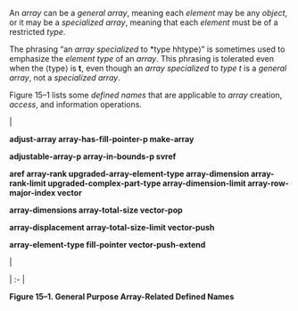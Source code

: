  



An *array* can be a *general array*, meaning each *element* may be any *object*, or it may be a *specialized array*, meaning that each *element* must be of a restricted *type*. 



The phrasing “an *array specialized* to *type hhtype⟩” is sometimes used to emphasize the *element type* of an *array*. This phrasing is tolerated even when the ⟨type⟩ is **t**, even though an *array specialized* to *type t* is a *general array*, not a *specialized array*. 



Figure 15–1 lists some *defined names* that are applicable to *array* creation, *access*, and information operations. 



|<p>**adjust-array array-has-fill-pointer-p make-array** </p><p>**adjustable-array-p array-in-bounds-p svref** </p><p>**aref array-rank upgraded-array-element-type array-dimension array-rank-limit upgraded-complex-part-type array-dimension-limit array-row-major-index vector** </p><p>**array-dimensions array-total-size vector-pop** </p><p>**array-displacement array-total-size-limit vector-push** </p><p>**array-element-type fill-pointer vector-push-extend**</p>|

| :- |





**Figure 15–1. General Purpose Array-Related Defined Names** 







 



 



